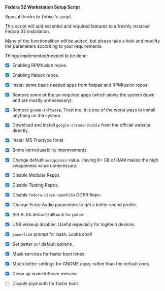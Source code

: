 **Fedora 32 Workstation Setup Script**

Special thanks to Tobias's script.

This script will add essential and required features to a freshly installed Fedora 32 installation.

Many of the functionalities will be added, but please take a look and modifty the parameters according to your requirements.

Things implemented/needed to be done:

- [x] Enabling RPMfusion repos.
- [x] Enabling flatpak repos.
- [x] Install some basic needed apps from flatpak and RPMfusion repos.
- [x] Remove some of the un-required apps (which slows the system down and are mostly unnecessary).
- [x] Remove `gnome-software`. Trust me, it is one of the worst ways to install anything on the system.
- [x] Download and install `google-chrome-stable` from the official website directly.
- [x] Install MS Truetype fonts. 
- [x] Some kernel/usability improvements.
- [x] Change default `swappiness` value. Having 8+ GB of RAM makes the high swappiness value unnecessary.
- [x] Disable Modular Repos.
- [x] Disable Testing Repos.
- [x] Disable `fedora-cisco-openh264` COPR Repo. 
- [x] Change Pulse Audio parameters to get a better sound profile.
- [x] Set ALSA default fallback for pulse.
- [x] USB wakeup disabler. Useful especially for logitech devices.
- [x] `powerline` prompt for bash. Looks cool!
- [x] Set better `dnf` default options.
- [x] Mask services for faster boot times.
- [x] Much better settings for GNOME apps, rather than the default ones.
- [x] Clean up some leftover messes.
- [ ] Disable plymouth for faster boot.

